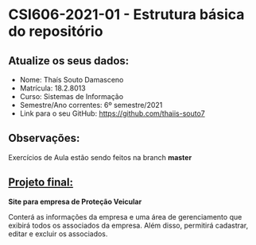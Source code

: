 # **CSI606-2021-01 - Estrutura básica do repositório**

## Atualize os seus dados:

- Nome: Thaís Souto Damasceno
- Matrícula: 18.2.8013
- Curso: Sistemas de Informação
- Semestre/Ano correntes: 6º semestre/2021
- Link para o seu GitHub: https://github.com/thaiis-souto7

## Observações: 

Exercícios de Aula estão sendo feitos na branch **master**

## [Projeto final:](./Projeto/README.md) 

**Site para empresa de Proteção Veicular**

Conterá as informações da empresa e uma área de gerenciamento que exibirá todos os associados da empresa. 
Além disso, permitirá cadastrar, editar e excluir os associados.


